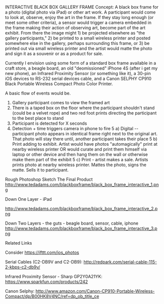INTERACTIVE BLACK BOX GALLERY FRAME
Concept:  A black box frame for a photo (digital photo via iPad) or other art work.  A participant would come to look at, observe, enjoy the art in the frame.  If they stay long enough (or meet some other criteria), a sensor would trigger a camera embedded in the frame making their action of observing art, become part of the art exhibit.  From there the image might 1) be projected elsewhere as "the gallery participants,"  2) be printed to a small wireless printer and posted somewhere else in the gallery, perhaps surrounding this frame, or 3) be printed out via small wireless printer and the artist would matte the photo and sign it as a souvenir or as a product for sale.

Currently I envision using some form of a standard box frame available in a craft store, a beagle board, an old "deomissioned" iPhone 4S (after i get my new phone), an Infrared Proximity Sensor (or something like it), a 30-pin iOS devices to RS-232 serial devices cable, and a Canon SELPHY CP910 Black Portable Wireless Compact Photo Color Printer.

A basic flow of events would be.
1) Gallery participant comes to view the framed art
2) There is a taped box on the floor where the participant shouldn't stand (could be a velvet rope) and two red foot prints directing the participant to the best place to stand
3) Participant is detected for X seconds
4) Detection + time triggers camera in phone to fire
5 a) Digital -- participant photo appears in identical frame right next to the original art.  That photo will stay there until, another participant takes their place
5 b) Print adding to exhibit.  Artist would have photos "automagically" print at nearby wireless printer OR would curate and print them himself via laptop or other device and then hang them on the wall or otherwise make them part of the exhibit
5 c) Print - artist makes a sale.  Artists prints photo at nearby wireless printer.  Mattes the photo, signs the matte.  Sells it to participant.

Rough Photoshop Sketch
The Final Product
http://www.tedadams.com/blackboxframe/black_box_frame_interactive_1.png

Down One Layer - iPad

http://www.tedadams.com/blackboxframe/black_box_frame_interactive_2.png

Down Two Layers - the guts - beagle board, sensor, cable, iphone
http://www.tedadams.com/blackboxframe/black_box_frame_interactive_3.png





Related Links

Consider https://ifttt.com/ios_photos

Serial Cables (C2-DB9V and C2-DB9): http://redpark.com/serial-cable-115-2-kbps-c2-db9v/


Infrared Proximity Sensor - Sharp GP2Y0A21YK: https://www.sparkfun.com/products/242

Canon Selphy: http://www.amazon.com/Canon-CP910-Portable-Wireless-Compact/dp/B00HK8V4NC/ref=dp_ob_title_ce

